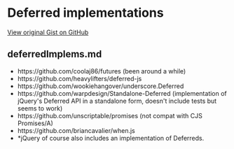 # Deferred implementations

[View original Gist on GitHub](https://gist.github.com/Integralist/1313997)

## deferredImplems.md

<ul>
<li>https://github.com/coolaj86/futures (been around a while)</li>
<li>https://github.com/heavylifters/deferred-js</li>
<li>https://github.com/wookiehangover/underscore.Deferred</li>
<li>https://github.com/warpdesign/Standalone-Deferred (implementation of jQuery's Deferred API in a standalone form, doesn't include tests but seems to work)</li>
<li>https://github.com/unscriptable/promises (not compat with CJS Promises/A)</li>
<li>https://github.com/briancavalier/when.js</li>
<li>*jQuery of course also includes an implementation of Deferreds. </li>
</ul>


